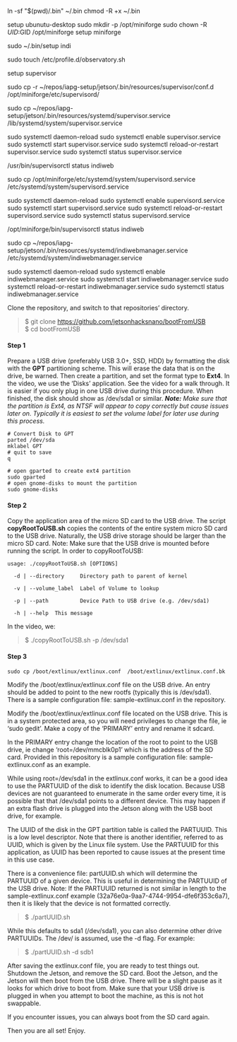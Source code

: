 
ln -sf "$(pwd)/.bin" ~/.bin
chmod -R +x ~/.bin

setup ubunutu-desktop
sudo mkdir -p /opt/miniforge
sudo chown -R $UID:$GID /opt/miniforge
setup miniforge

sudo ~/.bin/setup indi

sudo touch /etc/profile.d/observatory.sh

setup supervisor

sudo cp -r ~/repos/iapg-setup/jetson/.bin/resources/supervisor/conf.d /opt/miniforge/etc/supervisord/

sudo cp ~/repos/iapg-setup/jetson/.bin/resources/systemd/supervisor.service /lib/systemd/system/supervisor.service


sudo systemctl daemon-reload 
sudo systemctl enable supervisor.service
sudo systemctl start supervisor.service 
sudo systemctl reload-or-restart supervisor.service
sudo systemctl status supervisor.service 

/usr/bin/supervisorctl status indiweb

sudo cp /opt/miniforge/etc/systemd/system/supervisord.service /etc/systemd/system/supervisord.service

sudo systemctl daemon-reload 
sudo systemctl enable supervisord.service
sudo systemctl start supervisord.service
sudo systemctl reload-or-restart supervisord.service
sudo systemctl status supervisord.service

/opt/miniforge/bin/supervisorctl status indiweb



sudo cp ~/repos/iapg-setup/jetson/.bin/resources/systemd/indiwebmanager.service /etc/systemd/system/indiwebmanager.service

sudo systemctl daemon-reload 
sudo systemctl enable indiwebmanager.service
sudo systemctl start indiwebmanager.service
sudo systemctl reload-or-restart indiwebmanager.service
sudo systemctl status indiwebmanager.service


Clone the repository, and switch to that repositories’ directory.

> $ git clone https://github.com/jetsonhacksnano/bootFromUSB  
> $ cd bootFromUSB

#### Step 1

Prepare a USB drive (preferably USB 3.0+, SSD, HDD) by formatting the disk with the **GPT** partitioning scheme. This will erase the data that is on the drive, be warned. Then create a partition, and set the format type to **Ext4**. In the video, we use the ‘Disks’ application. See the video for a walk through. It is easier if you only plug in one USB drive during this procedure. When finished, the disk should show as /dev/sda1 or similar. **_Note:_** _Make sure that the partition is Ext4, as NTSF will appear to copy correctly but cause issues later on. Typically it is easiest to set the volume label for later use during this process._

```
# Convert Disk to GPT
parted /dev/sda
mklabel GPT
# quit to save
q

# open gparted to create ext4 partition
sudo gparted
# open gnome-disks to mount the partition
sudo gnome-disks

```
#### Step 2

Copy the application area of the micro SD card to the USB drive. The script **copyRootToUSB.sh** copies the contents of the entire system micro SD card to the USB drive. Naturally, the USB drive storage should be larger than the micro SD card. Note: Make sure that the USB drive is mounted before running the script. In order to copyRootToUSB:

```
usage: ./copyRootToUSB.sh [OPTIONS]

  -d | --directory     Directory path to parent of kernel

  -v | --volume_label  Label of Volume to lookup

  -p | --path          Device Path to USB drive (e.g. /dev/sda1)

  -h | --help  This message
```

In the video, we:

> $ ./copyRootToUSB.sh -p /dev/sda1

#### Step 3

```
sudo cp /boot/extlinux/extlinux.conf  /boot/extlinux/extlinux.conf.bk
```

Modify the /boot/extlinux/extlinux.conf file on the USB drive. An entry should be added to point to the new rootfs (typically this is /dev/sda1). There is a sample configuration file: sample-extlinux.conf in the repository.

Modify the /boot/extlinux/extlinux.conf file located on the USB drive. This is in a system protected area, so you will need privileges to change the file, ie ‘sudo gedit’. Make a copy of the ‘PRIMARY’ entry and rename it sdcard.

In the PRIMARY entry change the location of the root to point to the USB drive, ie change ‘root=/dev/mmcblk0p1’ which is the address of the SD card. Provided in this repository is a sample configuration file: sample-extlinux.conf as an example.

While using root=/dev/sda1 in the extlinux.conf works, it can be a good idea to use the PARTUUID of the disk to identify the disk location. Because USB devices are not guaranteed to enumerate in the same order every time, it is possible that that /dev/sda1 points to a different device. This may happen if an extra flash drive is plugged into the Jetson along with the USB boot drive, for example.

The UUID of the disk in the GPT partition table is called the PARTUUID. This is a low level descriptor. Note that there is another identifier, referred to as UUID, which is given by the Linux file system. Use the PARTUUID for this application, as UUID has been reported to cause issues at the present time in this use case.

There is a convenience file: partUUID.sh which will determine the PARTUUID of a given device. This is useful in determining the PARTUUID of the USB drive. Note: If the PARTUUID returned is not similar in length to the sample-extlinux.conf example (32a76e0a-9aa7-4744-9954-dfe6f353c6a7), then it is likely that the device is not formatted correctly.

> $ ./partUUID.sh

While this defaults to sda1 (/dev/sda1), you can also determine other drive PARTUUIDs. The /dev/ is assumed, use the -d flag. For example:

> $ ./partUUID.sh -d sdb1

After saving the extlinux.conf file, you are ready to test things out. Shutdown the Jetson, and remove the SD card. Boot the Jetson, and the Jetson will then boot from the USB drive. There will be a slight pause as it looks for which drive to boot from. Make sure that your USB drive is plugged in when you attempt to boot the machine, as this is not hot swappable.

If you encounter issues, you can always boot from the SD card again.

Then you are all set! Enjoy.

